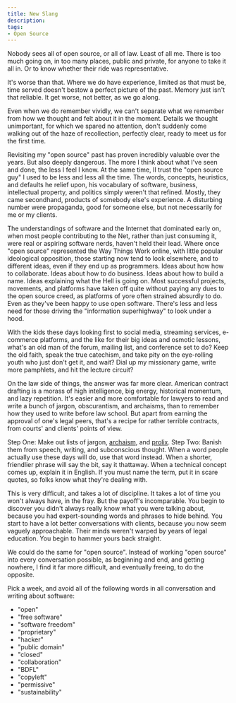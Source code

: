 ```yaml
---
title: New Slang
description: 
tags:
- Open Source
---
```


Nobody sees all of open source, or all of law.  Least of all me.  There is too much going on, in too many places, public and private, for anyone to take it all in.  Or to know whether their ride was representative.

It's worse than that.  Where we do have experience, limited as that must be, time served doesn't bestow a perfect picture of the past.  Memory just isn't that reliable.  It get worse, not better, as we go along.

Even when we do remember vividly, we can't separate what we remember from how we thought and felt about it in the moment.  Details we thought unimportant, for which we spared no attention, don't suddenly come walking out of the haze of recollection, perfectly clear, ready to meet us for the first time.

Revisiting my "open source" past has proven incredibly valuable over the years.  But also deeply dangerous.  The more I think about what I've seen and done, the less I feel I know.  At the same time, II trust the "open source guy" I used to be less and less all the time.  The words, concepts, heuristics, and defaults he relief upon, his vocabulary of software, business, intellectual property, and politics simply weren't that refined.  Mostly, they came secondhand, products of somebody else's experience.  A disturbing number were propaganda, good for someone else, but not necessarily for me or my clients.

The understandings of software and the Internet that dominated early on, when most people contributing to the Net, rather than just consuming it, were real or aspiring software nerds, haven't held their lead.  Where once "open source" represented the Way Things Work online, with little popular ideological opposition, those starting now tend to look elsewhere, and to different ideas, even if they end up as programmers.  Ideas about how how to collaborate.  Ideas about how to do business.  Ideas about how to build a name.  Ideas explaining what the Hell is going on.  Most successful projects, movements, and platforms have taken off quite without paying any dues to the open source creed, as platforms of yore often strained absurdly to do.  Even as they've been happy to use open software.  There's less and less need for those driving the "information superhighway" to look under a hood.

With the kids these days looking first to social media, streaming services, e-commerce platforms, and the like for their big ideas and osmotic lessons, what's an old man of the forum, mailing list, and conference set to do?  Keep the old faith, speak the true catechism, and take pity on the eye-rolling youth who just don't get it, and wait?  Dial up my missionary game, write more pamphlets, and hit the lecture circuit?

On the law side of things, the answer was far more clear.  American contract drafting is a morass of high intelligence, big energy, historical momentum, and lazy repetition.  It's easier and more comfortable for lawyers to read and write a bunch of jargon, obscurantism, and archaisms, than to remember how they used to write before law school.  But apart from earning the approval of one's legal peers, that's a recipe for rather terrible contracts, from courts' and clients' points of view.

Step One: Make out lists of jargon, [archaism](https://github.com/kemitchell/american-legal-archaisms/blob/master/index.json), and [prolix](https://github.com/kemitchell/wordy-words/blob/master/index.json).  Step Two: Banish them from speech, writing, and subconscious thought.  When a word people actually use these days will do, use that word instead.  When a shorter, friendlier phrase will say the bit, say it thattaway.  When a technical concept comes up, explain it in English.  If you must name the term, put it in scare quotes, so folks know what they're dealing with.

This is very difficult, and takes a lot of discipline.  It takes a lot of time you won't always have, in the fray.  But the payoff's incomparable. You begin to discover you didn't always really know what you were talking about, because you had expert-sounding words and phrases to hide behind.  You start to have a lot better conversations with clients, because you now seem vaguely approachable.  Their minds weren't warped by years of legal education.  You begin to hammer yours back straight.

We could do the same for "open source".  Instead of working "open source" into every conversation possible, as beginning and end, and getting nowhere, I find it far more difficult, and eventually freeing, to do the opposite.

Pick a week, and avoid all of the following words in all conversation and writing about software:

- "open"
- "free software"
- "software freedom"
- "proprietary"
- "hacker"
- "public domain"
- "closed"
- "collaboration"
- "BDFL"
- "copyleft"
- "permissive"
- "sustainability"
